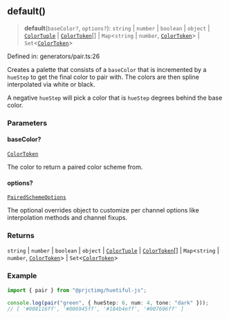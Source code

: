 ## default()

> **default**(`baseColor?`, `options?`): `string` \| `number` \| `boolean` \| `object` \| [`ColorTuple`](../types.md#colortuple) \| [`ColorToken`](../types.md#colortoken)[] \| `Map`\<`string` \| `number`, [`ColorToken`](../types.md#colortoken)\> \| `Set`\<[`ColorToken`](../types.md#colortoken)\>

Defined in: generators/pair.ts:26

Creates a palette that consists of a `baseColor` that is incremented by a `hueStep` to get the final color to pair with.
The colors are then spline interpolated via white or black.

A negative `hueStep` will pick a color that is `hueStep` degrees behind the base color.

### Parameters

#### baseColor?

[`ColorToken`](../types.md#colortoken)

The color to return a paired color scheme from.

#### options?

[`PairedSchemeOptions`](../types.md#pairedschemeoptions)

The optional overrides object to customize per channel options like interpolation methods and channel fixups.

### Returns

`string` \| `number` \| `boolean` \| `object` \| [`ColorTuple`](../types.md#colortuple) \| [`ColorToken`](../types.md#colortoken)[] \| `Map`\<`string` \| `number`, [`ColorToken`](../types.md#colortoken)\> \| `Set`\<[`ColorToken`](../types.md#colortoken)\>

### Example

```ts
import { pair } from "@prjctimg/huetiful-js";

console.log(pair("green", { hueStep: 6, num: 4, tone: "dark" }));
// [ '#008116ff', '#006945ff', '#184b4eff', '#007606ff' ]
```
